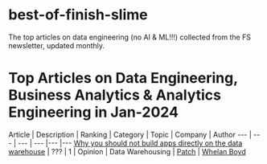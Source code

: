 # best-of-finish-slime
The top articles on data engineering (no AI &amp; ML!!!) collected from the FS newsletter, updated monthly.


# Top Articles on Data Engineering, Business Analytics & Analytics Engineering in Jan-2024

Article | Description | Ranking | Category | Topic | Company | Author 
--- | --- | --- | --- |--- |--- 
[Why you should not build apps directly on the data warehouse](https://www.patch.tech/blog/why-you-should-not-build-directly-on-data-warehouse/) | ??? | 1 | Opinion | Data Warehousing | [Patch](https://www.patch.tech/)  | [Whelan Boyd](https://www.linkedin.com/in/whelan-boyd-411b1174/)
